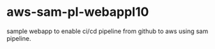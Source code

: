 # aws-sam-pl-webappl10
sample webapp to enable ci/cd pipeline from github to aws using sam pipeline.
